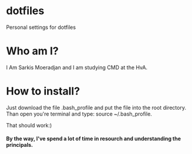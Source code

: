 # dotfiles
Personal settings for dotfiles

# Who am I? 
I Am Sarkis Moeradjan and I am studying CMD at the HvA.

# How to install?

Just download the file .bash_profile and put the file into the root directory. Than open you're terminal and type: source ~/.bash_profile.

That should work:)

#### By the way, I've spend a lot of time in resourch and understanding the principals.
